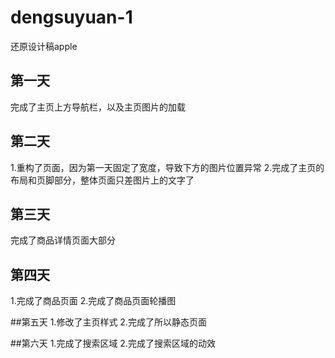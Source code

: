 # dengsuyuan-1

还原设计稿apple

## 第一天
完成了主页上方导航栏，以及主页图片的加载

## 第二天
1.重构了页面，因为第一天固定了宽度，导致下方的图片位置异常
2.完成了主页的布局和页脚部分，整体页面只差图片上的文字了

## 第三天
完成了商品详情页面大部分

## 第四天
1.完成了商品页面
2.完成了商品页面轮播图

##第五天
1.修改了主页样式
2.完成了所以静态页面

##第六天
1.完成了搜索区域
2.完成了搜索区域的动效
